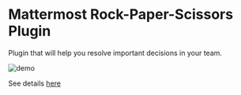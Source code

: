 # Mattermost Rock-Paper-Scissors Plugin

Plugin that will help you resolve important decisions in your team.

![demo](https://github.com/ali-farooq0/rock-paper-scissors/raw/master/assets/demo.gif)

See details [here](https://github.com/ali-farooq0/rock-paper-scissors)
